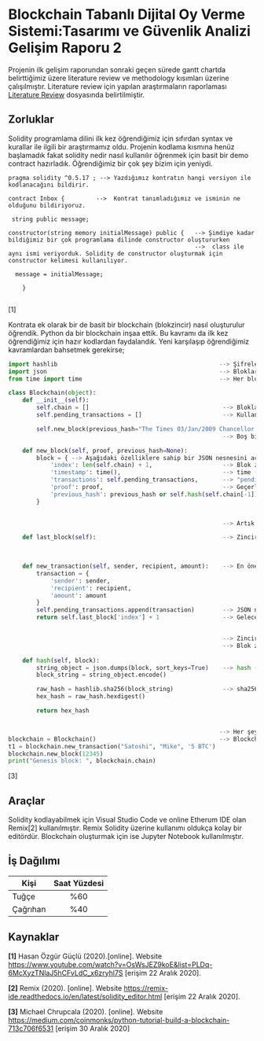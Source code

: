 # Blockchain Tabanlı Dijital Oy Verme Sistemi:Tasarımı ve Güvenlik Analizi Gelişim Raporu 2

Projenin ilk gelişim raporundan sonraki geçen sürede gantt chartda belirttiğimiz üzere literature review ve methodology kısımları üzerine çalışılmıştır.
Literature review için yapılan araştırmaların raporlaması [Literature Review](https://github.com/kilicarslantugce/electronic_voting_system/blob/main/literatureReview.md) dosyasında belirtilmiştir.


## Zorluklar

Solidity programlama dilini ilk kez öğrendiğimiz için sıfırdan syntax ve kurallar ile ilgili bir araştırmamız oldu. Projenin kodlama kısmına henüz başlamadık fakat solidity nedir nasıl kullanılır öğrenmek için basit bir demo contract hazırladık. Öğrendiğimiz bir çok şey bizim için yeniydi.


```solidity
pragma solidity ^0.5.17 ; --> Yazdığımız kontratın hangi versiyon ile kodlanacağını bildirir.

contract Inbox {         -->  Kontrat tanımladığımız ve isminin ne olduğunu bildiriyoruz.
    
 string public message;
 
constructor(string memory initialMessage) public {   --> Şimdiye kadar bildiğimiz bir çok programlama dilinde constructor oluştururken
                                                     -->  class ile aynı ismi veriyorduk. Solidity de constructor oluşturmak için constructor kelimesi kullanılıyor.
       
  message = initialMessage;
        
    }
    
```
[1]

Kontrata ek olarak bir de basit bir blockchain (blokzincir) nasıl oluşturulur öğrendik. Python da bir blockchain inşaa ettik. Bu kavramı da ilk kez öğrendiğimiz için hazır kodlardan faydalandık. Yeni karşılaşıp öğrendiğimiz kavramlardan bahsetmek gerekirse;

```python
import hashlib                                              --> Şifreleme için hashlib kullanılır. Haslib, verileri farklı algoritmalar kullanarak şifrelemeyi sağlayan bir                                                                       kütüphanedir. En basitten en karmaşığa kullandığı şireleme algoritmaları şunlardır:md5, sha1, sha224, sha256,                                                                     sha384, sha512.
import json                                                 --> Blokları biçimlendirmek için JSON kullanılır
from time import time                                       --> Her bloğun zaman damgası için time import edilir.

class Blockchain(object): 
    def __init__(self):
        self.chain = []                                      --> Blokların ekleneceği boş liste. Blokchain burda oluşur.
        self.pending_transactions = []                       --> Kullanıcılar veri akışı yaptığında işlem onaylayıp yeni bir bloğa eklenene kadar işlemler bu dizide saklanır.

        self.new_block(previous_hash="The Times 03/Jan/2009 Chancellor on brink of second bailout for banks.", proof=100) --> İleride tanımlanacak bir yöntem. Her bloğu zincire                                                                                                                               eklemek için kullanılır. 
                                                             --> Boş bir zincir kullanıma hazır. Zincire eklenecek bloklar tanımlanır.

    def new_block(self, proof, previous_hash=None):
        block = { --> Aşağıdaki özelliklere sahip bir JSON nesnesini açıklayan bir blok değişkeni tanımlanır.
            'index': len(self.chain) + 1,                    --> Blok zincirin uzunluğunna 1 eklenir. Bu ilkem tek bir bloğu referans almak için kullanılır.
            'timestamp': time(),                             --> time () import edilerek, blok oluşturulduğunda damgalanır. Bu sayede kullanıcılar işlemlerinin zincir üzerinde                                                                    ne zaman onaylandığını kontrol edebilir.
            'transactions': self.pending_transactions,       --> "pending" listesinde bulunan tüm işlemler yeni bloğa dahil edilir.
            'proof': proof,                                  --> Geçerli bir "nonce" veya "proof" bulduğunu düşünen madenciden gelir. 
            'previous_hash': previous_hash or self.hash(self.chain[-1]), --> En son onaylanan bloğun karma bir versiyonunu tutar.
        }
        

                                                             --> Artık oluşturulan her blok bu özellikleri taşıyacak. Bu oluşturulan blokları zincire eklemek için;

    def last_block(self):                                    --> Zincir çağırılıp en son eklenen bloğu alabilmek için bir last_block () forksiyonu tanımlanır.
 
       

    def new_transaction(self, sender, recipient, amount):    --> En önemli üç değişkeni içeren bir new_transaction () fonksiyonu oluşturulur. Gönderen, Alıcı ve Miktar en önemli                                                                  3 değişkendir. 
        transaction = {
            'sender': sender,
            'recipient': recipient,
            'amount': amount
        }
        self.pending_transactions.append(transaction)        --> JSON nesnesi pending_transactions havuzuna eklenir. Yeni bir blok çıkarılıp blok zincirimize eklenene kadar                                                                      belirsizlik içindedir.
        return self.last_block['index'] + 1                  --> Gelecekte referans olması için, yeni işlemin ekleneceği bloğun dizini döndürülür.


                                                             --> Zincir ve bloklar oluşturulup bağlandıktan sonra şifreleme kısmına geçilir.
                                                             --> Blok zinciri, bazı metin dizelerini alan (bir Unicode değeri olarak saklanan) ve 64 karakter uzunluğunda                                                                          şifrelenmiş bir dizi veren bir şifreleme hash işlevi olan SHA-256'yı kullanır.
    
    def hash(self, block):
        string_object = json.dumps(block, sort_keys=True)    --> hash () yöntemi yeni bloğum alır ve anahtarını değiştirir.
        block_string = string_object.encode()

        raw_hash = hashlib.sha256(block_string)              --> sha256 kullanılarak şifreleme işlemi yapılır.
        hex_hash = raw_hash.hexdigest()

        return hex_hash


                                                            --> Her şey hazır. Zincir oluşturulur.
blockchain = Blockchain()                                   --> Blockchain sınıfından bir nesne oluşturulur. Ardından bazı sahte işlemler eklenerek bunları zincire eklenen                                                                       bloklarda listelenir.        
t1 = blockchain.new_transaction("Satoshi", "Mike", '5 BTC')
blockchain.new_block(12345)
print("Genesis block: ", blockchain.chain)


```
[3]


## Araçlar

Solidity kodlayabilmek için Visual Studio Code ve online Etherum IDE olan Remix[2] kullanılmıştır. Remix Solidity üzerine kullanımı oldukça kolay bir editördür. Blockchain oluşturmak için ise Jupyter Notebook kullanılmıştır.

## İş Dağılımı

| Kişi        | Saat Yüzdesi    |
| ------------- |:-------------:|
|Tuğçe       | %60           |
|Çağrıhan       | %40           |

## Kaynaklar

**[1]** Hasan Özgür Güçlü (2020).[online]. Website https://www.youtube.com/watch?v=OsWsJEZ9koE&list=PLDq-6McXyzTNlaJ5hCFvLdC_x6zryhl7S [erişim 22 Aralık 2020]. 

**[2]** Remix (2020). [online]. Website https://remix-ide.readthedocs.io/en/latest/solidity_editor.html [erişim 22 Aralık 2020]. 

**[3]** Michael Chrupcala (2020). [online]. Website https://medium.com/coinmonks/python-tutorial-build-a-blockchain-713c706f6531 [erişim 30 Aralık 2020]
